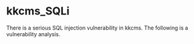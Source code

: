 # kkcms_SQLi
There is a serious SQL injection vulnerability in kkcms. The following is a vulnerability analysis.
